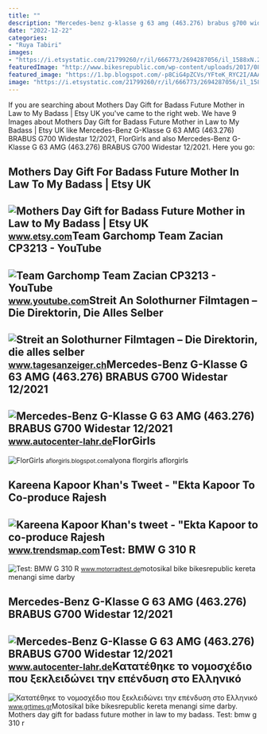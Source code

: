 ```yaml
---
title: ""
description: "Mercedes-benz g-klasse g 63 amg (463.276) brabus g700 widestar 12/2021"
date: "2022-12-22"
categories:
- "Ruya Tabiri"
images:
- "https://i.etsystatic.com/21799260/r/il/666773/2694287056/il_1588xN.2694287056_g9mm.jpg"
featuredImage: "http://www.bikesrepublic.com/wp-content/uploads/2017/08/BMW-G-310-R_01.jpg"
featured_image: "https://1.bp.blogspot.com/-p8CiG4pZCVs/YFteK_RYC2I/AAAAAAAABH0/v1U2QpzySD83Cg6EDymhr-LTp0nnxmrAACLcBGAsYHQ/s2048/2ez1b2.jpg"
image: "https://i.etsystatic.com/21799260/r/il/666773/2694287056/il_1588xN.2694287056_g9mm.jpg"
---
```


If you are searching about Mothers Day Gift for Badass Future Mother in Law to My Badass | Etsy UK you've came to the right web. We have 9 Images about Mothers Day Gift for Badass Future Mother in Law to My Badass | Etsy UK like Mercedes-Benz G-Klasse G 63 AMG (463.276) BRABUS G700 Widestar 12/2021, FlorGirls and also Mercedes-Benz G-Klasse G 63 AMG (463.276) BRABUS G700 Widestar 12/2021. Here you go:

Mothers Day Gift For Badass Future Mother In Law To My Badass | Etsy UK
-----------------------------------------------------------------------

 ![Mothers Day Gift for Badass Future Mother in Law to My Badass | Etsy UK](https://i.etsystatic.com/21799260/r/il/666773/2694287056/il_1588xN.2694287056_g9mm.jpg) <small>www.etsy.com</small>Team Garchomp Team Zacian CP3213 - YouTube
------------------------------------------

 ![Team Garchomp Team Zacian CP3213 - YouTube](https://i.ytimg.com/vi/HYLCwcE-Dgc/maxres2.jpg?sqp=-oaymwEoCIAKENAF8quKqQMcGADwAQH4AYwCgALgA4oCDAgAEAEYRSBHKGUwDw==&rs=AOn4CLC_ulBvmvqa2cf2uT56Qfk3FCYaDA) <small>www.youtube.com</small>Streit An Solothurner Filmtagen – Die Direktorin, Die Alles Selber
------------------------------------------------------------------

 ![Streit an Solothurner Filmtagen – Die Direktorin, die alles selber](https://cdn.unitycms.io/images/8G6vBfBWqoyAKKVSLHxuqq.jpg?op=ocroped&val=1200) <small>www.tagesanzeiger.ch</small>Mercedes-Benz G-Klasse G 63 AMG (463.276) BRABUS G700 Widestar 12/2021
----------------------------------------------------------------------

 ![Mercedes-Benz G-Klasse G 63 AMG (463.276) BRABUS G700 Widestar 12/2021](https://img.autrado.de/894/71066_1024.jpg) <small>www.autocenter-lahr.de</small>FlorGirls
---------

 ![FlorGirls](https://1.bp.blogspot.com/-p8CiG4pZCVs/YFteK_RYC2I/AAAAAAAABH0/v1U2QpzySD83Cg6EDymhr-LTp0nnxmrAACLcBGAsYHQ/s2048/2ez1b2.jpg) <small>aflorgirls.blogspot.com</small>alyona florgirls aflorgirls

Kareena Kapoor Khan's Tweet - "Ekta Kapoor To Co-produce Rajesh
---------------------------------------------------------------

 ![Kareena Kapoor Khan's tweet - "Ekta Kapoor to co-produce Rajesh](https://pbs.twimg.com/media/Fcyada8X0AANSFu.jpg) <small>www.trendsmap.com</small>Test: BMW G 310 R
-----------------

 ![Test: BMW G 310 R](http://www.bikesrepublic.com/wp-content/uploads/2017/08/BMW-G-310-R_01.jpg) <small>www.motorradtest.de</small>motosikal bike bikesrepublic kereta menangi sime darby

Mercedes-Benz G-Klasse G 63 AMG (463.276) BRABUS G700 Widestar 12/2021
----------------------------------------------------------------------

 ![Mercedes-Benz G-Klasse G 63 AMG (463.276) BRABUS G700 Widestar 12/2021](https://img.autrado.de/894/71063_1024.jpg) <small>www.autocenter-lahr.de</small>Κατατέθηκε το νομοσχέδιο που ξεκλειδώνει την επένδυση στο Ελληνικό
------------------------------------------------------------------

 ![Κατατέθηκε το νομοσχέδιο που ξεκλειδώνει την επένδυση στο Ελληνικό](https://www.grtimes.gr/wp-content/uploads/2020/01/γιωργος-παπανδρεου-πατρα-θεοφανεια.jpg) <small>www.grtimes.gr</small>Motosikal bike bikesrepublic kereta menangi sime darby. Mothers day gift for badass future mother in law to my badass. Test: bmw g 310 r
